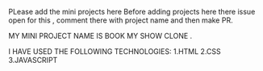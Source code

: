PLease add the mini projects here
Before adding projects here there issue open for this , comment there with project name and then make PR.

MY MINI PROJECT NAME IS BOOK MY SHOW CLONE .

I HAVE USED THE FOLLOWING TECHNOLOGIES:
1.HTML
2.CSS
3.JAVASCRIPT